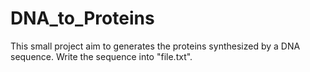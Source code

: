 # DNA_to_Proteins
This small project aim to generates the proteins synthesized by a DNA sequence. Write the sequence into "file.txt".
